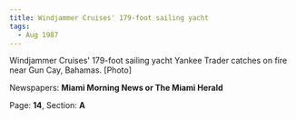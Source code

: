 ```yaml
---  
title: Windjammer Cruises' 179-foot sailing yacht  
tags:  
  - Aug 1987  
---  
```

  
Windjammer Cruises' 179-foot sailing yacht Yankee Trader catches on fire near Gun Cay, Bahamas. [Photo]  
  
Newspapers: **Miami Morning News or The Miami Herald**  
  
Page: **14**, Section: **A** 
